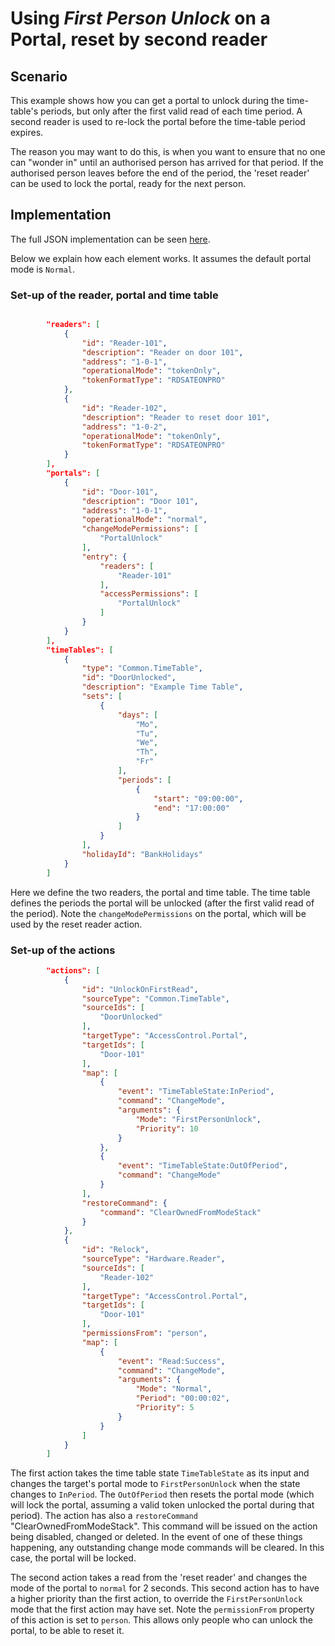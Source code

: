 # Using *First Person Unlock* on a Portal, reset by second reader

## Scenario

This example shows how you can get a portal to unlock during the time-table's periods, but only after the first valid read of each time period. A second reader is used to re-lock the portal before the time-table period expires.

The reason you may want to do this, is when you want to ensure that no one can "wonder in" until an authorised person has arrived for that period. If the authorised person leaves before the end of the period, the 'reset reader' can be used to lock the portal, ready for the next person.

## Implementation

The full JSON implementation can be seen [here](FirstPersonUnlockResetBySecondReader.json).

Below we explain how each element works. It assumes the default portal mode is `Normal`.

### Set-up of the reader, portal and time table

```json

        "readers": [
            {
                "id": "Reader-101",
                "description": "Reader on door 101",
                "address": "1-0-1",
                "operationalMode": "tokenOnly",
                "tokenFormatType": "RDSATEONPRO"
            },
            {
                "id": "Reader-102",
                "description": "Reader to reset door 101",
                "address": "1-0-2",
                "operationalMode": "tokenOnly",
                "tokenFormatType": "RDSATEONPRO"
            }
        ],
        "portals": [
            {
                "id": "Door-101",
                "description": "Door 101",
                "address": "1-0-1",
                "operationalMode": "normal",
                "changeModePermissions": [
                    "PortalUnlock"
                ],
                "entry": {
                    "readers": [
                        "Reader-101"
                    ],
                    "accessPermissions": [
                        "PortalUnlock"
                    ]
                }
            }
        ],
        "timeTables": [
            {
                "type": "Common.TimeTable",
                "id": "DoorUnlocked",
                "description": "Example Time Table",
                "sets": [
                    {
                        "days": [
                            "Mo",
                            "Tu",
                            "We",
                            "Th",
                            "Fr"
                        ],
                        "periods": [
                            {
                                "start": "09:00:00",
                                "end": "17:00:00"
                            }
                        ]
                    }
                ],
                "holidayId": "BankHolidays"
            }
        ]
```

Here we define the two readers, the portal and time table. The time table defines the periods the portal will be unlocked (after the first valid read of the period). Note the `changeModePermissions` on the portal, which will be used by the reset reader action.

### Set-up of the actions

```json
        "actions": [
            {
                "id": "UnlockOnFirstRead",
                "sourceType": "Common.TimeTable",
                "sourceIds": [
                    "DoorUnlocked"
                ],
                "targetType": "AccessControl.Portal",
                "targetIds": [
                    "Door-101"
                ],
                "map": [
                    {
                        "event": "TimeTableState:InPeriod",
                        "command": "ChangeMode",
                        "arguments": {
                            "Mode": "FirstPersonUnlock",
                            "Priority": 10
                        }
                    },
                    {
                        "event": "TimeTableState:OutOfPeriod",
                        "command": "ChangeMode"
                    }
                ],
                "restoreCommand": {
                    "command": "ClearOwnedFromModeStack"
                }
            },
            {
                "id": "Relock",
                "sourceType": "Hardware.Reader",
                "sourceIds": [
                    "Reader-102"
                ],
                "targetType": "AccessControl.Portal",
                "targetIds": [
                    "Door-101"
                ],
                "permissionsFrom": "person",
                "map": [
                    {
                        "event": "Read:Success",
                        "command": "ChangeMode",
                        "arguments": {
                            "Mode": "Normal",
                            "Period": "00:00:02",
                            "Priority": 5
                        }
                    }
                ]
            }
        ]
```

The first action takes the time table state `TimeTableState` as its input and changes the target's portal mode to `FirstPersonUnlock` when the state changes to `InPeriod`. The `OutOfPeriod` then resets the portal mode (which will lock the portal, assuming a valid token unlocked the portal during that period). The action has also a `restoreCommand` "ClearOwnedFromModeStack". This command will be issued on the action being disabled, changed or deleted. In the event of one of these things happening, any outstanding change mode commands will be cleared. In this case, the portal will be locked.

The second action takes a read from the 'reset reader' and changes the mode of the portal to `normal` for 2 seconds. This second action has to have a higher priority than the first action, to override the `FirstPersonUnlock` mode that the first action may have set. Note the `permissionFrom` property of this action is set to `person`. This allows only people who can unlock the portal, to be able to reset it.
